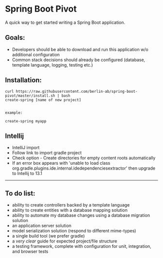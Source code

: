 # Spring Boot Pivot

A quick way to get started writing a Spring Boot application.

## Goals: 

- Developers should be able to download and run this application w/o additional configuration
- Common stack decisions should already be configured (database, template language, logging, testing etc.)

## Installation:

    curl https://raw.githubusercontent.com/berlin-ab/spring-boot-pivot/master/install.sh | bash
    create-spring [name of new project] 


    example:

    create-spring myapp

## Intellij

- IntelliJ import
- Follow link to import gradle project
- Check option - Create directories for empty content roots automatically
- If an error box appears with 'unable to load class org.gradle.plugins.ide.internal.idedependenciesextractor' then upgrade to Intellij to 13.1

---

## To do list:

- ability to create controllers backed by a template language
- ability to create entities with a database mapping solution
- ability to automate my database changes using a database migration solution
- an application server solution
- model serialization solution (respond to different mime-types)
- a single build tool (we prefer gradle)
- a *very clear* guide for expected project/file structure
- a testing framework, complete with configuration for unit, integration, and browser tests
